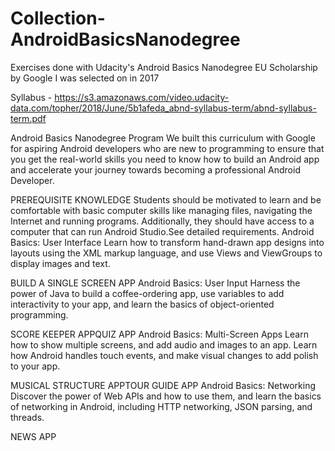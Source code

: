 # Collection-AndroidBasicsNanodegree
Exercises done with Udacity's Android Basics Nanodegree EU Scholarship by Google I was selected on in 2017

Syllabus - https://s3.amazonaws.com/video.udacity-data.com/topher/2018/June/5b1afeda_abnd-syllabus-term/abnd-syllabus-term.pdf

Android Basics Nanodegree Program
We built this curriculum with Google for aspiring Android developers who are new to programming to ensure that you get the real-world skills you need to know how to build an Android app and accelerate your journey towards becoming a professional Android Developer.

PREREQUISITE KNOWLEDGE
Students should be motivated to learn and be comfortable with basic computer skills like managing files, navigating the Internet and running programs. Additionally, they should have access to a computer that can run Android Studio.See detailed requirements.
Android Basics: User Interface
Learn how to transform hand-drawn app designs into layouts using the XML markup language, and use Views and ViewGroups to display images and text.

BUILD A SINGLE SCREEN APP
Android Basics: User Input
Harness the power of Java to build a coffee-ordering app, use variables to add interactivity to your app, and learn the basics of object-oriented programming.

SCORE KEEPER APPQUIZ APP
Android Basics: Multi-Screen Apps
Learn how to show multiple screens, and add audio and images to an app. Learn how Android handles touch events, and make visual changes to add polish to your app.

MUSICAL STRUCTURE APPTOUR GUIDE APP
Android Basics: Networking
Discover the power of Web APIs and how to use them, and learn the basics of networking in Android, including HTTP networking, JSON parsing, and threads.

NEWS APP
